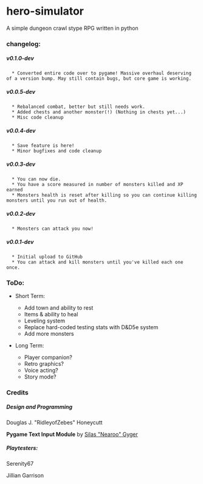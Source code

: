# hero-simulator
A simple dungeon crawl stype RPG written in python


### changelog:
##### v0.1.0-dev
	  * Converted entire code over to pygame! Massive overhaul deserving of a version bump. May still contain bugs, but core game is working.
	  
##### v0.0.5-dev
	  * Rebalanced combat, better but still needs work.
	  * Added chests and another monster(!) (Nothing in chests yet...)
	  * Misc code cleanup

##### v0.0.4-dev
	  * Save feature is here!
	  * Minor bugfixes and code cleanup
	  
##### v0.0.3-dev
	  * You can now die.
	  * You have a score measured in number of monsters killed and XP earned
	  * Monsters health is reset after killing so you can continue killing monsters until you run out of health.
	  
##### v0.0.2-dev
	  * Monsters can attack you now!
	  
##### v0.0.1-dev
      * Initial upload to GitHub
	  * You can attack and kill monsters until you've killed each one once.
	 
### ToDo:
- Short Term:
  * Add town and ability to rest
  * Items & ability to heal
  * Leveling system
  * Replace hard-coded testing stats with D&D5e system
  * Add more monsters
		
- Long Term:
  * Player companion?
  * Retro graphics?
  * Voice acting?
  * Story mode?
  
### Credits

##### Design and Programming

Douglas J. "RidleyofZebes" Honeycutt

**Pygame Text Input Module** by [Silas "Nearoo" Gyger](https://github.com/Nearoo)

##### Playtesters:

Serenity67

Jillian Garrison